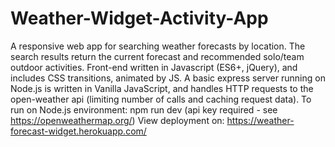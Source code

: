 # Weather-Widget-Activity-App
A responsive web app for searching weather forecasts by location. The search results return the current forecast and recommended solo/team outdoor activities. Front-end written in Javascript (ES6+, jQuery), and includes CSS transitions, animated by JS. A basic express server running on Node.js is written in Vanilla JavaScript, and handles HTTP requests to the open-weather api (limiting number of calls and caching request data).
To run on Node.js environment: npm run dev (api key required - see https://openweathermap.org/)
View deployment on: https://weather-forecast-widget.herokuapp.com/
